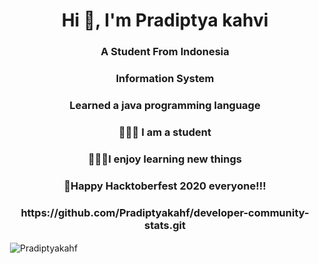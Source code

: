 <h1 align="center">Hi 👋, I'm Pradiptya kahvi</h1>
<h3 align="center">A Student From Indonesia</h3>	<h3 align="center">Information System</h3>
<h3 align="center">Learned a java programming language</h3>
<h3 align="center">👨🏻‍🎓 I am a student</h3>
<h3 align="center">👨🏻‍💻I enjoy learning new things</h3>
<h3 align="center">🎊Happy Hacktoberfest 2020 everyone!!!</h3>
<h3 align="center">https://github.com/Pradiptyakahf/developer-community-stats.git</h3>
<p>&nbsp;<img align="center" src="https://github-readme-stats.vercel.app/api?username=Pradiptyakahf&show_icons=true&count_private=true&theme=dark" alt="Pradiptyakahf" /></p> 
<br/>	<br/>


